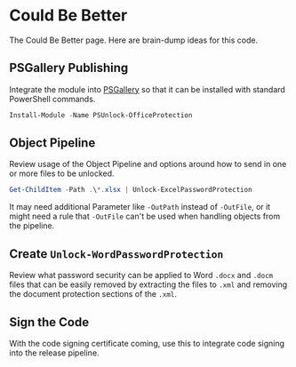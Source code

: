 # Could Be Better
The Could Be Better page. Here are brain-dump ideas for this code.

## PSGallery Publishing
Integrate the module into [PSGallery](https://www.powershellgallery.com/) so that it can be installed with standard PowerShell commands.

```powershell
Install-Module -Name PSUnlock-OfficeProtection
```

## Object Pipeline
Review usage of the Object Pipeline and options around how to send in one or more files to be unlocked.

```powershell
Get-ChildItem -Path .\*.xlsx | Unlock-ExcelPasswordProtection
```

It may need additional Parameter like `-OutPath` instead of `-OutFile`, or it might need a rule that `-OutFile` can't be used when handling objects from the pipeline.

## Create `Unlock-WordPasswordProtection`
Review what password security can be applied to Word `.docx` and `.docm` files that can be easily removed by extracting the files to `.xml` and removing the document protection sections of the `.xml`.

## Sign the Code
With the code signing certificate coming, use this to integrate code signing into the release pipeline.